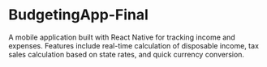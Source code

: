 # BudgetingApp-Final
A mobile application built with React Native for tracking income and expenses. Features include real-time calculation of disposable income, tax sales calculation based on state rates, and quick currency conversion. 
